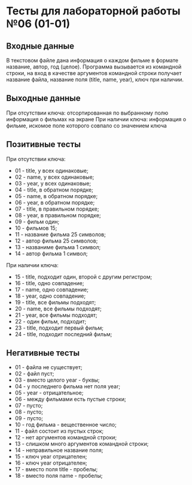 # Тесты для лабораторной работы №06 (01-01)

## Входные данные

В текстовом файле дана информация о каждом фильме в формате название, автор, год (целое).
Программа вызывается из командной строки, на вход в качестве аргументов командной строки получает название файла, название поля (title, name, year), ключ при наличии.

## Выходные данные

При отсутствии ключа: отсортированная по выбранному полю информация о фильмах на экране
При наличии ключа: информация о фильме, искомое поле которого совпало со значением ключа

## Позитивные тесты

При отсутствии ключа:

- 01 - title, у всех одинаковые;
- 02 - name, у всех одинаковые;
- 03 - year, у всех одинаковые;
- 04 - title, в обратном порядке;
- 05 - name, в обратном порядке;
- 06 - year, в обратном порядке;
- 07 - title, в правильном порядке;
- 08 - year, в правильном порядке;
- 09 - фильм один;
- 10 - фильмов 15;
- 11 - название фильма 25 символов;
- 12 - автор фильма 25 символов;
- 13 - названиме фильма 1 символ;
- 14 - автор фильма 1 символ;

При наличии ключа:

- 15 - title, подходит один, второй с другим регистром;
- 16 - title, одно совпадение;
- 17 - name, одно совпадение;
- 18 - year, одно совпадение;
- 19 - title, все фильмы подходят;
- 20 - name, все фильмы подходят;
- 21 - year, все фильмы подходят;
- 22 - один фильм, подходит;
- 23 - title, подходит первый фильм;
- 24 - title, подходит последний фильм;

## Негативные тесты

- 01 - файла не существует;
- 02 - файл пуст;
- 03 - вместо целого year - буквы;
- 04 - у последнего фильма нет поля year;
- 05 - year - отрицательное;
- 06 - между фильмами есть пустые строки;
- 07 - пусто;
- 08 - пусто;
- 09 - пусто;
- 10 - год фильма - вещественное число;
- 11 - файл состоит из пустых строк;
- 12 - нет аргументов командной строки;
- 13 - слишком много аргументов командной строки;
- 14 - неправильное название поля;
- 15 - ключ year отрицателен;
- 16 - ключ year отрицателен;
- 17 - вместо поля title - пробелы;
- 18 - вместо поля name - пробелы;
